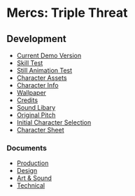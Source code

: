 <!--last edited 2018-02-14-->

<h1>Mercs: Triple Threat</h1>
<h2>Development</h2>

<ul>
  <li><a href="https://mercsteam.github.io/main/gameplayDemo_v17.html">Current Demo Version</a></li>
  <li><a href="https://mercsteam.github.io/main/skillTest.html">Skill Test</a></li>
  <li><a href="https://mercsteam.github.io/main/stillAnimateTest.html">Still Animation Test</a></li>
  
  <li><a href="https://mercsteam.github.io/main/characterAssets.html">Character Assets</a></li>
  <li><a href="https://mercsteam.github.io/main/characters">Character Info</a></li>
  <li><a href="https://mercsteam.github.io/main/images/wallpaper.png">Wallpaper</a></li>
  
  <li><a href="https://mercsteam.github.io/main/credits.html">Credits</a></li>
  <li><a href="https://mercsteam.github.io/main/sounds.html">Sound Libary</a></li>
  
  <li><a href="http://nickcomics.ca/Brock/Reveal/concept.php">Original Pitch</a></li>
  <li><a href="http://nickcomics.ca/Brock/Mercs/select.html">Initial Character Selection</a></li>
  <li><a href="http://nickcomics.ca/Brock/portfolio/images/Mercs_character_sheet.png">Character Sheet</a></li>
</ul>

<h3>Documents</h3>
<ul>
  <li><a href="https://docs.google.com/document/d/1CA8FU2TIvxEK1XoCHBq3IW9w-wO3SA7ddr0NDaIMMTg/edit?usp=sharing">Production</a></li>
  <li><a href="https://docs.google.com/document/d/1tF19BGu9oIPCAh99GTFolxGxfE2bHpny7IWHoKkWcCo/edit?usp=sharing">Design</a></li>
  <li><a href="https://docs.google.com/document/d/1bltydvHk7uhde2vmXZ1zq3GDYAzAYOJDPocSlvFrgJs/edit">Art &amp; Sound</a></li>
  <li><a href="https://brocku-my.sharepoint.com/:w:/g/personal/ng15fj_brocku_ca/EYuBQpYNVNVNpKODmdyaJEAB2sE4nUTJ0SrtbjFdMgtDNQ?e=bPiBxV">Technical</a></li>
</ul>
